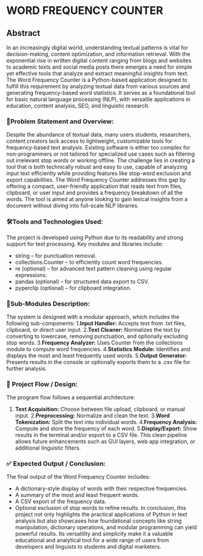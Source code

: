# WORD FREQUENCY COUNTER

## Abstract
In an increasingly digital world, understanding textual patterns is vital for decision-making, content optimization, and information retrieval. With the exponential rise in written digital content ranging from blogs and websites to academic texts and social media posts there emerges a need for simple yet effective tools that analyze and extract meaningful insights from text. The Word Frequency Counter is a Python-based application designed to fulfill this requirement by analyzing textual data from various sources and generating frequency-based word statistics. It serves as a foundational tool for basic natural language processing (NLP), with versatile applications in education, content analysis, SEO, and linguistic research.
### 🔎Problem Statement and Overview:
Despite the abundance of textual data, many users students, researchers, content creators lack access to lightweight, customizable tools for frequency-based text analysis. Existing software is either too complex for non-programmers or not tailored for specialized use cases such as filtering out irrelevant stop words or working offline. The challenge lies in creating a tool that is both technically robust and easy to use, capable of analyzing input text efficiently while providing features like stop-word exclusion and export capabilities. The Word Frequency Counter addresses this gap by offering a compact, user-friendly application that reads text from files, clipboard, or user input and provides a frequency breakdown of all the words. The tool is aimed at anyone looking to gain lexical insights from a document without diving into full-scale NLP libraries.
### 🛠️Tools and Technologies Used:
The project is developed using Python due to its readability and strong support for text processing. Key modules and libraries include:
- string – for punctuation removal.
- collections.Counter – to efficiently count word frequencies.
- re (optional) – for advanced text pattern cleaning using regular expressions.
- pandas (optional) – for structured data export to CSV.
- pyperclip (optional) – for clipboard integration.
### 🧩Sub-Modules Description:
The system is designed with a modular approach, which includes the following sub-components:
1.**Input Handler:** Accepts text from .txt files, clipboard, or direct user input.
2.**Text Cleaner:** Normalizes the text by converting to lowercase, removing punctuation, and optionally excluding stop words.
3.**Frequency Analyzer:** Uses Counter from the collections module to compute word frequencies.
4.**Statistics Module:** Identifies and displays the most and least frequently used words.
5.**Output Generator:** Presents results in the console or optionally exports them to a .csv file for further analysis.
### 🔁 Project Flow / Design:
The program flow follows a sequential architecture:
1. **Text Acquisition:** Choose between file upload, clipboard, or manual input.
2.**Preprocessing:** Normalize and clean the text.
3.**Word Tokenization:** Split the text into individual words.
4.**Frequency Analysis:** Compute and store the frequency of each word.
5.**Display/Export:** Show results in the terminal and/or export to a CSV file.
This clean pipeline allows future enhancements such as GUI layers, web app integration, or additional linguistic filters.
### ✅ Expected Output / Conclusion:
The final output of the Word Frequency Counter includes:
- A dictionary-style display of words with their respective frequencies.
- A summary of the most and least frequent words.
- A CSV export of the frequency data.
- Optional exclusion of stop words to refine results.
In conclusion, this project not only highlights the practical applications of Python in text analysis but also showcases how foundational concepts like string manipulation, dictionary operations, and modular programming can yield powerful results. Its versatility and simplicity make it a valuable educational and analytical tool for a wide range of users from developers and linguists to students and digital marketers.

